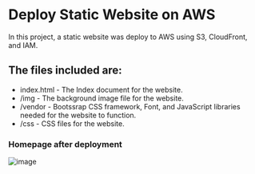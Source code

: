 # Deploy Static Website on AWS

In this project, a static website was deploy to AWS using S3, CloudFront, and IAM.

## The files included are: 

- index.html - The Index document for the website.
- /img - The background image file for the website.
- /vendor - Bootssrap CSS framework, Font, and JavaScript libraries needed for the website to function.
- /css - CSS files for the website.


### Homepage after deployment
![image](https://user-images.githubusercontent.com/55122878/212841843-1d145088-c901-4d96-9b91-f1b6ade99a80.png)
